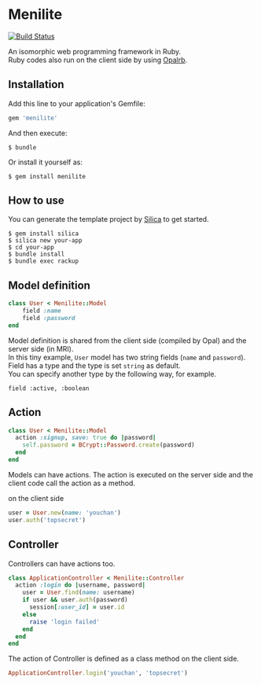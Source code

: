 # Menilite

[![Build Status](https://travis-ci.org/youchan/menilite.svg?branch=master)](https://travis-ci.org/youchan/menilite)

An isomorphic web programming framework in Ruby.  
Ruby codes also run on the client side by using [Opalrb](http://opalrb.com).

## Installation

Add this line to your application's Gemfile:

```ruby
gem 'menilite'
```

And then execute:

    $ bundle

Or install it yourself as:

    $ gem install menilite

## How to use

You can generate the template project by [Silica](https://github.com/youchan/silica) to get started.

    $ gem install silica
    $ silica new your-app
    $ cd your-app
    $ bundle install
    $ bundle exec rackup

## Model definition

```ruby
class User < Menilite::Model
    field :name
    field :password
end
```

Model definition is shared from the client side (compiled by Opal) and the server side (in MRI).  
In this tiny example, `User` model has two string fields (`name` and `password`).  
Field has a type and the type is set `string` as default.  
You can specify another type by the following way, for example.

    field :active, :boolean

## Action

```ruby
class User < Menilite::Model
  action :signup, save: true do |password|
    self.password = BCrypt::Password.create(password)
  end
end
```

Models can have actions. The action is executed on the server side and the client code call the action as a method.

on the client side

```ruby
user = User.new(name: 'youchan')
user.auth('topsecret')
```

## Controller

Controllers can have actions too.

```ruby
class ApplicationController < Menilite::Controller
  action :login do |username, password|
    user = User.find(name: username)
    if user && user.auth(password)
      session[:user_id] = user.id
    else
      raise 'login failed'
    end
  end
end
```

The action of Controller is defined as a class method on the client side.

```ruby
ApplicationController.login('youchan', 'topsecret')
```
